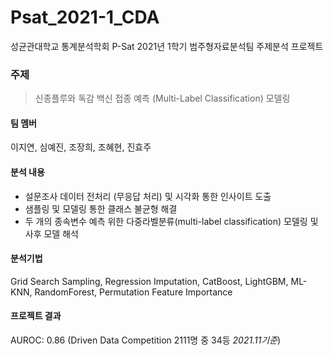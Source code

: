 # Psat_2021-1_CDA
성균관대학교 통계분석학회 P-Sat 2021년 1학기 범주형자료분석팀 주제분석 프로젝트

### 주제 
> 신종플루와 독감 백신 접종 예측 (Multi-Label Classification) 모델링

#### 팀 멤버 
이지연, 심예진, 조장희, 조혜현, 진효주

#### 분석 내용
- 설문조사 데이터 전처리 (무응답 처리) 및 시각화 통한 인사이트 도출
- 샘플링 및 모델링 통한 클래스 불균형 해결
- 두 개의 종속변수 예측 위한 다중라벨분류(multi-label classification) 모델링 및 사후 모델 해석

#### 분석기법
Grid Search Sampling, Regression Imputation, CatBoost, LightGBM, ML-KNN, RandomForest, Permutation Feature Importance 


#### 프로젝트 결과
AUROC: 0.86 (Driven Data Competition 2111명 중 34등 *2021.11기준*) 

